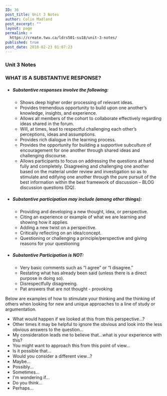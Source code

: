 ```yaml
---
ID: 36
post_title: Unit 3 Notes
author: Colin Madland
post_excerpt: ""
layout: page
permalink: >
  https://create.twu.ca/ldrs501-su18/unit-3-notes/
published: true
post_date: 2018-02-23 01:07:23
---
```

### Unit 3 Notes

### WHAT IS A SUBSTANTIVE RESPONSE?



* ##### Substantive responses involve the following:

  * Shows deep higher order processing of relevant ideas. 
  * Provides tremendous opportunity to build upon one another’s knowledge, insights, and experience. 
  * Allows all members of the cohort to collaborate effectively regarding ideas shared in the forum. 
  * Will, at times, lead to respectful challenging each other’s perceptions, ideas and assumptions. 
  * Provides rich dialogue in the learning process.
  * Provides the opportunity for building a supportive subculture of encouragement for one another through shared ideas and challenging discourse. 
  * Allows participants to focus on addressing the questions at hand fully and completely. Disagreeing and challenging one another based on the material under review and investigation so as to stimulate and edifying one another through the pure pursuit of the best information within the best framework of discussion – BLOG discussion questions (DQ). 

* ##### Substantive participation may include (among other things):

  * Providing and developing a new thought, idea, or perspective.
  * Citing an experience or example of what we are learning and showing how it applies.
  * Adding a new twist on a perspective.
  * Critically reflecting on an idea/concept.
  * Questioning or challenging a principle/perspective and giving reasons for your questioning

* ##### Substantive Participation is NOT:

  * Very basic comments such as “I agree” or “I disagree.”
  * Restating what has already been said (unless there is a direct purpose in doing so).
  * Disrespectfully disagreeing.
  * Pat answers that are not thought - provoking

Below are examples of how to stimulate your thinking and the thinking of others when looking for new and unique approaches to a line of study or argumentation. 

* What would happen if we looked at this from this perspective...?
* Other times it may be helpful to ignore the obvious and look into the less obvious answers to the question...
* My consideration leads me to believe that...what is your experience with this?
* You might want to approach this from this point of view... 
* Is it possible that...
* Would you consider a different view...?
* Maybe...
* Possibly...
* Sometimes...
* I'm wondering if...
* Do you think...
* Perhaps…